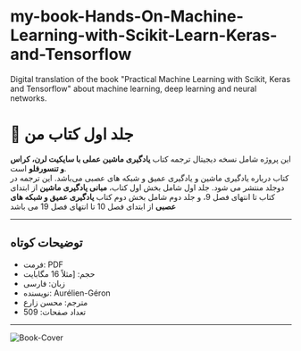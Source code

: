 # my-book-Hands-On-Machine-Learning-with-Scikit-Learn-Keras-and-Tensorflow
Digital translation of the book "Practical Machine Learning with Scikit, Keras and Tensorflow" about machine learning, deep learning and neural networks.

# 📘 جلد اول کتاب من

این پروژه شامل نسخه دیجیتال ترجمه کتاب **یادگیری ماشین عملی با سایکیت لرن، کراس و تنسورفلو** است.  
کتاب درباره یادگیری ماشین و یادگیری عمیق و شبکه های عصبی می‌باشد.
این ترجمه در دوجلد منتشر می شود. جلد اول شامل بخش اول کتاب، **مبانی یادگیری ماشین** از ابتدای کتاب تا انتهای فصل 9، و جلد دوم شامل بخش دوم کتاب **یادگیری عمیق و شبکه های عصبی** از ابتدای فصل 10 تا انتهای فصل 19 می باشد

---

## توضیحات کوتاه

- فرمت: PDF  
- حجم: [مثلاً 16 مگابایت
- زبان: فارسی  
- نویسنده: Aurélien-Géron
- مترجم: محسن زارع
- تعداد صفحات: 509

---

![Book-Cover](https://github.com/user-attachments/assets/f15a44ba-c2ac-4268-9f11-bf0dd5ea8d4d)
